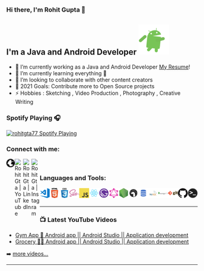 ### Hi there, I'm Rohit Gupta 👋

## I'm a Java and Android Developer <img src="https://github.com/Rohitgta77/Rohitgta77/blob/master/android.gif" width="80">

- 🔭 I’m currently working as a Java and Android Developer [My Resume]!
- 🌱 I’m currently learning everything 🤣
- 👯 I’m looking to collaborate with other content creators
- 🥅 2021 Goals: Contribute more to Open Source projects
- ⚡ Hobbies : Sketching , Video Production , Photography , Creative Writing

### Spotify Playing 🎧
[<img src="https://now-playing-codestackr.vercel.app/api/spotify-playing" alt="rohitgta77 Spotify Playing" width="350" />](https://open.spotify.com/user/31tylsvofaxwvg74kgdtmabafjrm)


### Connect with me:
[<img align="left" alt="RohitGta.com" width="22px" src="https://raw.githubusercontent.com/iconic/open-iconic/master/svg/globe.svg" />][website]
[<img align="left" alt="RohitGta | YouTube" width="22px" src="https://cdn.jsdelivr.net/npm/simple-icons@v3/icons/youtube.svg" />][youtube]
[<img align="left" alt="RohitGta | LinkedIn" width="22px" src="https://cdn.jsdelivr.net/npm/simple-icons@v3/icons/linkedin.svg" />][linkedin]
[<img align="left" alt="RohitGta | Instagram" width="22px" src="https://cdn.jsdelivr.net/npm/simple-icons@v3/icons/instagram.svg" />][instagram]


<br />

### Languages and Tools:

[<img align="left" alt="Visual Studio Code" width="26px" src="https://raw.githubusercontent.com/github/explore/80688e429a7d4ef2fca1e82350fe8e3517d3494d/topics/visual-studio-code/visual-studio-code.png" />][webdevplaylist]
[<img align="left" alt="HTML5" width="26px" src="https://raw.githubusercontent.com/github/explore/80688e429a7d4ef2fca1e82350fe8e3517d3494d/topics/html/html.png" />][webdevplaylist]
[<img align="left" alt="CSS3" width="26px" src="https://raw.githubusercontent.com/github/explore/80688e429a7d4ef2fca1e82350fe8e3517d3494d/topics/css/css.png" />][cssplaylist]
[<img align="left" alt="Sass" width="26px" src="https://raw.githubusercontent.com/github/explore/80688e429a7d4ef2fca1e82350fe8e3517d3494d/topics/sass/sass.png" />][cssplaylist]
[<img align="left" alt="JavaScript" width="26px" src="https://raw.githubusercontent.com/github/explore/80688e429a7d4ef2fca1e82350fe8e3517d3494d/topics/javascript/javascript.png" />][jsplaylist]
[<img align="left" alt="React" width="26px" src="https://raw.githubusercontent.com/github/explore/80688e429a7d4ef2fca1e82350fe8e3517d3494d/topics/react/react.png" />][reactplaylist]
[<img align="left" alt="Gatsby" width="26px" src="https://raw.githubusercontent.com/github/explore/e94815998e4e0713912fed477a1f346ec04c3da2/topics/gatsby/gatsby.png" />][webdevplaylist]
[<img align="left" alt="GraphQL" width="26px" src="https://raw.githubusercontent.com/github/explore/80688e429a7d4ef2fca1e82350fe8e3517d3494d/topics/graphql/graphql.png" />][webdevplaylist]
[<img align="left" alt="Node.js" width="26px" src="https://raw.githubusercontent.com/github/explore/80688e429a7d4ef2fca1e82350fe8e3517d3494d/topics/nodejs/nodejs.png" />][webdevplaylist]
[<img align="left" alt="Deno" width="26px" src="https://raw.githubusercontent.com/github/explore/361e2821e2dea67711cde99c9c40ed357061cf27/topics/deno/deno.png" />][webdevplaylist]
[<img align="left" alt="SQL" width="26px" src="https://raw.githubusercontent.com/github/explore/80688e429a7d4ef2fca1e82350fe8e3517d3494d/topics/sql/sql.png" />][webdevplaylist]
[<img align="left" alt="MySQL" width="26px" src="https://raw.githubusercontent.com/github/explore/80688e429a7d4ef2fca1e82350fe8e3517d3494d/topics/mysql/mysql.png" />][webdevplaylist]
[<img align="left" alt="MongoDB" width="26px" src="https://raw.githubusercontent.com/github/explore/80688e429a7d4ef2fca1e82350fe8e3517d3494d/topics/mongodb/mongodb.png" />][webdevplaylist]
[<img align="left" alt="Git" width="26px" src="https://raw.githubusercontent.com/github/explore/80688e429a7d4ef2fca1e82350fe8e3517d3494d/topics/git/git.png" />][webdevplaylist]
[<img align="left" alt="GitHub" width="26px" src="https://raw.githubusercontent.com/github/explore/78df643247d429f6cc873026c0622819ad797942/topics/github/github.png" />][webdevplaylist]
[<img align="left" alt="Terminal" width="26px" src="https://raw.githubusercontent.com/github/explore/80688e429a7d4ef2fca1e82350fe8e3517d3494d/topics/terminal/terminal.png" />][webdevplaylist]

<br />
<br />

---

### 📺 Latest YouTube Videos

<!-- YOUTUBE:START -->
- [Gym App 💪 Android app || Android Studio || Application development](https://www.youtube.com/watch?v=MIsHYGZ3MwQ)
- [Grocery 🍓🍊 Android app || Android Studio || Application development](https://www.youtube.com/watch?v=DvNXEBxO3YQ) 
<!-- YOUTUBE:END -->

➡️ [more videos...](https://www.youtube.com/channel/UCWkTxS43fy4xwdzI867aN_g)

---

[website]: https://rohitgta77.github.io/myResume/
[My Resume]: https://rohitgta77.github.io/myResume/
[twitter]: https://twitter.com/RohitGta77
[youtube]: https://www.youtube.com/channel/UCWkTxS43fy4xwdzI867aN_g
[instagram]: https://instagram.com/RohitGta77
[linkedin]: https://linkedin.com/in/RohitGta77
[webdevplaylist]: https://www.youtube.com/watch?v=4hSQ7sU-Qo4
[jsplaylist]: https://www.youtube.com/watch?v=BNhjgsp3t94
[cssplaylist]: https://www.youtube.com/watch?v=8BPE2NU3x_k&t=44s
[reactplaylist]: https://www.youtube.com/watch?v=irOVSldhdBI&t=2s
